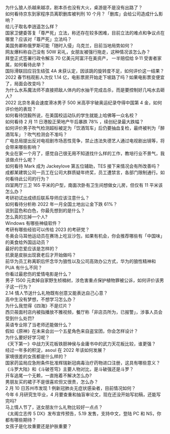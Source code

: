 为什么狼人杀越来越凉，剧本杀也没有大火，桌游是不是没有出路了？  
如何看待京东到家程序员离职删库被判刑 10 个月？「删库」会给公司造成什么影响？  
给儿子取名李逍遥怎么样？  
国家卫健委答复「尊严死」立法，称还存在较多困难，目前立法的难点和争议点在哪里？应该对「尊严死」立法吗？  
美国务卿称俄罗斯可能「随时入侵」乌克兰，目前当地局势如何？  
网友爆料称自己没有 50W 彩礼，女朋友被强行拖走，这种情况该怎么办？  
拜登正式签署行政令解冻 70 亿美元阿富汗在美资产， 一半赔偿给 9·11 受害者家属，如何看待此举？  
国际滑联回应羽生结弦 4A 未获认定，因该跳的旋转度不足，如何评价这一结果？  
2022 春节档观影人次仅 1.14 亿，电影票房开始走下坡路了吗？如果电影票变便宜了，局面会改变吗？  
为什么水系魔法师不直接把敌人体内的水抽干完成击杀，而是要控制好几吨水去砸人?  
2022 北京冬奥会速度滑冰男子 500 米高亭宇破奥运纪录夺得中国第 4 金，如何评价他的表现？  
如何看待饶毅所说，在美国校运动队的学生就能上哈佛等一众名校？  
如何看待 2 月 11 日港股正荣地产午后暴跌 78% ，续创纪录最大跌幅？  
如何评价男子吹气检测超标被定为「饮酒驾车」后仍要抽血复检，最终被判为「醉酒驾车」？吹气检测会不准吗？  
广电总局提出反对电视剧市场恶性竞争，禁止违法失德艺人通过电视剧出镜等，将会带来哪些影响？  
失业在家一个月了，感觉自己很无用不知道找什么样的工作，教培行业不景气，我该做点什么呢？  
如何看待 Mark 成为 Jackeylove 第五位辅助，TES 接下来情况会有所改善吗？  
成都某建筑公司一员工在公司大群质疑年终奖，员工遭禁言，各部门限制通行。如何看待此公司的行为？  
四室两厅三卫 165 平米的户型，南面次卧有卫生间想做女儿房，但仅有 11 平米该怎么办？  
考研初试出成绩后联系导师应该注意什么？  
如何看待分析称 2022 年一月全国土地出让金下跌 61%？  
说到蓝色和白色，你最先想到的是什么？  
怎么真的忘掉一个人?  
Windows 有哪些神级软件？  
考研有哪些经验可以传给 2023 的考研党？  
冬奥会马耳他运动员在赛场上吃豆沙包，如果有机会，你会推荐哪些有「中国味」的美食给外国运动员？  
最好的恋爱应该是怎样的？  
抗衰是皮肤出现衰老后才开始做吗？  
前华为员工称离职后怀念华为狼性以及公司高效办公方式，华为的狼性精神和 PUA 有什么不同？  
你看过最悲伤的爱情电影是什么？  
男子 1500 元卖掉自家野生桢楠树，涉危害重点保护植物罪被公诉，如何评价该男子这一行为？  
2.14 情人节送什么礼物既有创意又能表达自己心意？  
高中生没有梦想，不想学习怎么办？  
为什么我觉得《四海》不是烂片？  
西贝莜面村店内被指播放不雅视频，餐厅称「非店员所为，已报警」，涉事人员会受到什么处罚?  
英语专业除了当老师还能做什么？  
假如《原神》在未来会出一个五星角色来自盗宝团，你会怎样设计？  
为什么要好好学习呢？  
《天下第一》中战力天花板铁胆神侯与金庸书中的武力天花板比较，谁更强？  
经过一年多的积淀，asoul 在 2022 年该如何发展？  
家境很差的女孩都是什么样的？  
国家药监局应急附条件批准辉瑞新冠病毒治疗药物进口注册，这具有哪些意义？  
《斗罗大陆》和《斗破苍穹》主要人物对比，是斗破强还是斗罗？  
开车追尾一个无赖，一直拖着不解决怎么办?  
男朋友买的裙子不是很喜欢但又很贵，怎么办？  
2 月 10 日苏州市发现 1 例新冠肺炎无症状感染者，目前情况如何？  
今年 6 月研究生毕业，4 月要查重和抽盲审论文，现在还没开始写初稿，还能写完吗?  
马上情人节了，送女朋友什么礼物比较好一点点？  
《太阁立志传 5 DX》发布宣传预告，5.19 发售，支持中文，登陆 PC 和 NS，你都有哪些期待？  
女孩子是化妆重要还是护肤重要？  
